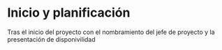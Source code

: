 # Inicio y planificación
Tras el inicio del proyecto con el nombramiento del jefe de proyecto y la presentación de disponivilidad 